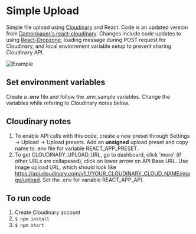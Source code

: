 # Simple Upload
Simple file upload using [Cloudinary](https://cloudinary.com/) and React. Code is an updated version from [Damonbauer's react-cloudinary](https://github.com/damonbauer/react-cloudinary.git). Changes include code updates to using [React-Dropzone](https://react-dropzone.js.org/), loading message during POST request for Cloudinary, and local enviornment variable setup to prevent sharing Cloudinary API.

![Example](https://media.giphy.com/media/eeogcYlc1lZZmS7Z6z/giphy.gif)

## Set environment variables
Create a <b>.env</b> file and follow the .env_sample variables. Change the variables while refering to Cloudinary notes below.

## Cloudinary notes
1. To enable API calls with this code, create a new preset through Settings -> Upload -> Upload presets. Add an <b>unsigned</b> upload preset and copy name to .env file for variable REACT_APP_PRESET.
2. To get CLOUDINARY_UPLOAD_URL, go to dashboard, click 'more' (if other URLs are collapesed), click on lower arrow on API Base URL. Use image upload URL, which should look like https://api.cloudinary.com/v1_1/YOUR_CLOUDINARY_CLOUD_NAME/image/upload. Set the .env for variable REACT_APP_API.

## To run code
1. Create Cloudinary account
2. ```$ npm install ```
3. ```$ npm start```